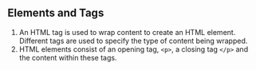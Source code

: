 ## Elements and Tags

1. An HTML tag is used to wrap content to create an HTML element. Different tags are used to specify the type of content being wrapped.
2. HTML elements consist of an opening tag, `<p>`, a closing tag `</p>` and the content within these tags.